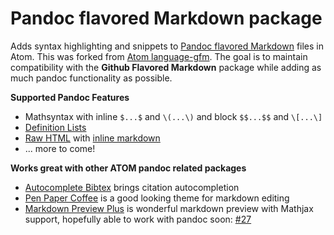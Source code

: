 # Pandoc flavored Markdown package

Adds syntax highlighting and snippets to [Pandoc flavored Markdown](http://johnmacfarlane.net/pandoc/README.html)
files in Atom. This was forked from [Atom language-gfm](https://github.com/atom/language-gfm). The goal is to maintain compatibility with the **Github Flavored Markdown** package while adding as much pandoc functionality as possible.

**Supported Pandoc Features**

* Mathsyntax with inline `$...$` and `\(...\)` and block `$$...$$` and `\[...\]`
* [Definition Lists]
* [Raw HTML] with [inline markdown]
* ... more to come!

[Definition Lists]: http://johnmacfarlane.net/pandoc/README.html#extension-definition_lists
[Raw HTML]: http://johnmacfarlane.net/pandoc/README.html#extension-raw_html
[inline markdown]: http://johnmacfarlane.net/pandoc/README.html#extension-markdown_in_html_blocks

**Works great with other ATOM pandoc related packages**

* [Autocomplete Bibtex] brings citation autocompletion
* [Pen Paper Coffee] is a good looking theme for markdown editing
* [Markdown Preview Plus] is wonderful markdown preview with Mathjax support, hopefully able to work with pandoc soon: [#27]

[Autocomplete Bibtex]: https://atom.io/packages/autocomplete-bibtex

[Pen Paper Coffee]: https://atom.io/packages/pen-paper-coffee-syntax

[Markdown Preview Plus]: https://atom.io/packages/markdown-preview-plus

[#27]: https://github.com/Galadirith/markdown-preview-plus/pull/27
